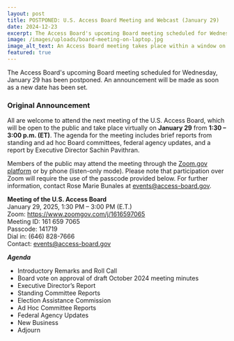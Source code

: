 ```yaml
---
layout: post
title: POSTPONED: U.S. Access Board Meeting and Webcast (January 29)
date: 2024-12-23
excerpt: The Access Board's upcoming Board meeting scheduled for Wednesday, January 29 has been postponed. An announcement will be made as soon as a new date has been set . . .
image: /images/uploads/board-meeting-on-laptop.jpg
image_alt_text: An Access Board meeting takes place within a window on the screen of a laptop.
featured: true
---
```

The Access Board's upcoming Board meeting scheduled for Wednesday, January 29 has been postponed. An announcement will be made as soon as a new date has been set.

### Original Announcement

All are welcome to attend the next meeting of the U.S. Access Board, which will be open to the public and take place virtually on **January 29** from **1:30 – 3:00 p.m. (ET)**. The agenda for the meeting includes brief reports from standing and ad hoc Board committees, federal agency updates, and a report by Executive Director Sachin Pavithran.

Members of the public may attend the meeting through the [Zoom.gov platform](https://www.zoomgov.com/j/1616597065) or by phone (listen-only mode). Please note that participation over Zoom will require the use of the passcode provided below. For further information, contact Rose Marie Bunales at [events@access-board.gov](mailto:events@access-board.gov).

**Meeting of the U.S. Access Board**\
January 29, 2025, 1:30 PM – 3:00 PM (E.T.)\
Zoom: <https://www.zoomgov.com/j/1616597065>\
Meeting ID: 161 659 7065\
Passcode: 141719\
Dial in: (646) 828-7666\
Contact: [events@access-board.gov](mailto:events@access-board.gov)

_**Agenda**_
* Introductory Remarks and Roll Call
* Board vote on approval of draft October 2024 meeting minutes
* Executive Director’s Report
* Standing Committee Reports
* Election Assistance Commission
* Ad Hoc Committee Reports
* Federal Agency Updates
* New Business
* Adjourn
